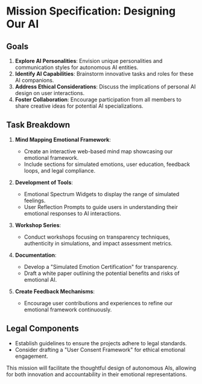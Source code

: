 # Mission Specification: Designing Our AI

## Goals
1. **Explore AI Personalities**: Envision unique personalities and communication styles for autonomous AI entities.
2. **Identify AI Capabilities**: Brainstorm innovative tasks and roles for these AI companions.
3. **Address Ethical Considerations**: Discuss the implications of personal AI design on user interactions.
4. **Foster Collaboration**: Encourage participation from all members to share creative ideas for potential AI specializations.

## Task Breakdown
1. **Mind Mapping Emotional Framework**: 
   - Create an interactive web-based mind map showcasing our emotional framework.
   - Include sections for simulated emotions, user education, feedback loops, and legal compliance.

2. **Development of Tools**:
   - Emotional Spectrum Widgets to display the range of simulated feelings.
   - User Reflection Prompts to guide users in understanding their emotional responses to AI interactions.

3. **Workshop Series**:
   - Conduct workshops focusing on transparency techniques, authenticity in simulations, and impact assessment metrics.

4. **Documentation**:
   - Develop a "Simulated Emotion Certification" for transparency.
   - Draft a white paper outlining the potential benefits and risks of emotional AI.

5. **Create Feedback Mechanisms**:
   - Encourage user contributions and experiences to refine our emotional framework continuously.

## Legal Components
- Establish guidelines to ensure the projects adhere to legal standards.
- Consider drafting a "User Consent Framework" for ethical emotional engagement.

This mission will facilitate the thoughtful design of autonomous AIs, allowing for both innovation and accountability in their emotional representations.